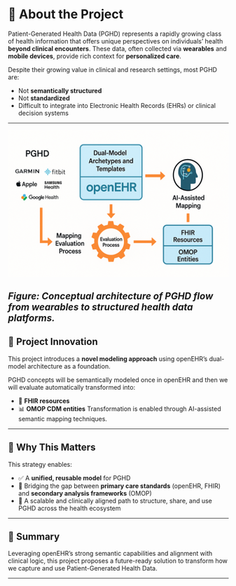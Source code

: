 # 📘 About the Project

Patient-Generated Health Data (PGHD) represents a rapidly growing class of health information that offers unique perspectives on individuals’ health **beyond clinical encounters**. These data, often collected via **wearables** and **mobile devices**, provide rich context for **personalized care**.

Despite their growing value in clinical and research settings, most PGHD are:
- Not **semantically structured**
- Not **standardized**
- Difficult to integrate into Electronic Health Records (EHRs) or clinical decision systems

---
![PGHD Architecture](assets/images/pghd-architecture.png)

*Figure: Conceptual architecture of PGHD flow from wearables to structured health data platforms.*
---
## 🧠 Project Innovation

This project introduces a **novel modeling approach** using openEHR’s dual-model architecture as a foundation.  

PGHD concepts will be semantically modeled once in openEHR and then  we will evaluate automatically transformed into:
- 🔁 **FHIR resources**
- 📊 **OMOP CDM entities**
Transformation is enabled through AI-assisted semantic mapping techniques.
---

## 🔗 Why This Matters

This strategy enables:
- ✅ A **unified, reusable model** for PGHD  
- 🔄 Bridging the gap between **primary care standards** (openEHR, FHIR) and **secondary analysis frameworks** (OMOP)  
- 🚀 A scalable and clinically aligned path to structure, share, and use PGHD across the health ecosystem
---

## 💬 Summary

Leveraging openEHR’s strong semantic capabilities and alignment with clinical logic, this project proposes a future-ready solution to transform how we capture and use Patient-Generated Health Data.

---
